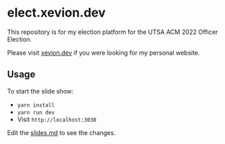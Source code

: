 # elect.xevion.dev

This repository is for my election platform for the UTSA ACM 2022 Officer Election.

Please visit [xevion.dev](https://xevion.dev) if you were looking for my personal website.

## Usage

To start the slide show:

- `yarn install`
- `yarn run dev`
- Visit `http://localhost:3030`

Edit the [slides.md](./slides.md) to see the changes.